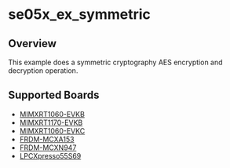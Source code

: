 # se05x_ex_symmetric

## Overview

This example does a symmetric cryptography AES encryption and decryption
operation.

## Supported Boards
- [MIMXRT1060-EVKB](../../_boards/evkbmimxrt1060/se_hostlib_examples/se05x_ex_symmetric/example_board_readme.md)
- [MIMXRT1170-EVKB](../../_boards/evkbmimxrt1170/se_hostlib_examples/se05x_ex_symmetric/example_board_readme.md)
- [MIMXRT1060-EVKC](../../_boards/evkcmimxrt1060/se_hostlib_examples/se05x_ex_symmetric/example_board_readme.md)
- [FRDM-MCXA153](../../_boards/frdmmcxa153/se_hostlib_examples/se05x_ex_symmetric/example_board_readme.md)
- [FRDM-MCXN947](../../_boards/frdmmcxn947/se_hostlib_examples/se05x_ex_symmetric/example_board_readme.md)
- [LPCXpresso55S69](../../_boards/lpcxpresso55s69/se_hostlib_examples/se05x_ex_symmetric/example_board_readme.md)
